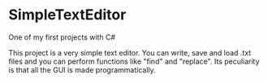 # SimpleTextEditor
One of my first projects with C#

This project is a very simple text editor. 
You can write, save and load .txt files and you can perform functions like "find" and "replace".
Its peculiarity is that all the GUI is made programmatically.
